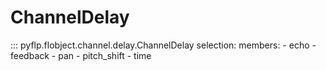 # ChannelDelay

::: pyflp.flobject.channel.delay.ChannelDelay
    selection:
      members:
        - echo
        - feedback
        - pan
        - pitch_shift
        - time

